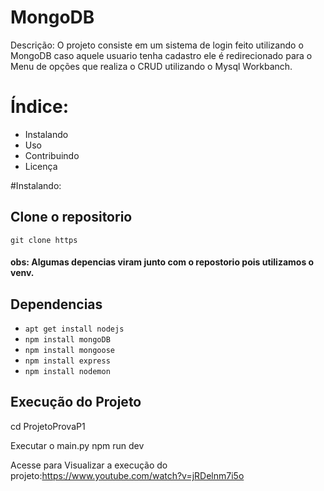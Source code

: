 # MongoDB

Descrição: O projeto consiste em um sistema de login feito utilizando o MongoDB caso aquele usuario tenha cadastro ele é redirecionado para o Menu de opções que realiza o CRUD utilizando o Mysql Workbanch.

# Índice:
 * Instalando
 * Uso
 * Contribuindo
 * Licença

#Instalando:

## Clone o repositorio

```git clone https```

#### obs: Algumas depencias viram junto com o repostorio pois utilizamos o venv.

## Dependencias

- ```apt get install nodejs```
- ```npm install mongoDB```
- ```npm install mongoose```
- ```npm install express```
- ```npm install nodemon```

## Execução do Projeto

cd ProjetoProvaP1

Executar o main.py
npm run dev

Acesse para Visualizar a execução do projeto:https://www.youtube.com/watch?v=jRDelnm7i5o